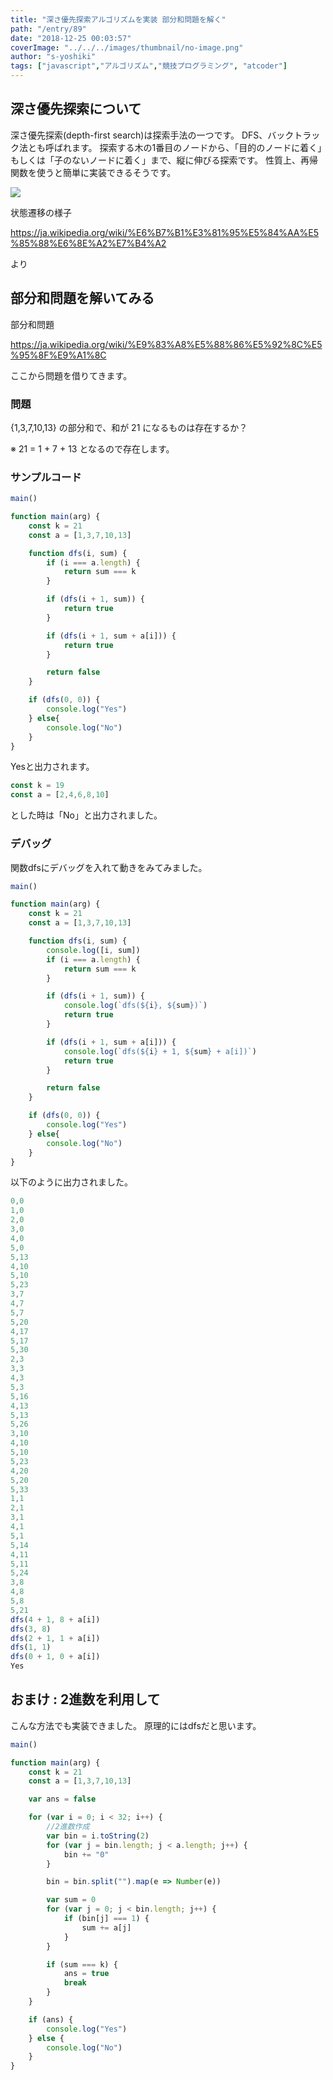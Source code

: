 ```yaml
---
title: "深さ優先探索アルゴリズムを実装 部分和問題を解く"
path: "/entry/89"
date: "2018-12-25 00:03:57"
coverImage: "../../../images/thumbnail/no-image.png"
author: "s-yoshiki"
tags: ["javascript","アルゴリズム","競技プログラミング", "atcoder"]
---
```


## 深さ優先探索について

深さ優先探索(depth-first search)は探索手法の一つです。
DFS、バックトラック法とも呼ばれます。
探索する木の1番目のノードから、「目的のノードに着く」もしくは「子のないノードに着く」まで、縦に伸びる探索です。
性質上、再帰関数を使うと簡単に実装できるそうです。

<a href="https://upload.wikimedia.org/wikipedia/commons/5/5d/Depth-first-tree.png">
<img src="https://upload.wikimedia.org/wikipedia/commons/5/5d/Depth-first-tree.png">
</a>

状態遷移の様子

https://ja.wikipedia.org/wiki/%E6%B7%B1%E3%81%95%E5%84%AA%E5%85%88%E6%8E%A2%E7%B4%A2

より

## 部分和問題を解いてみる

部分和問題

https://ja.wikipedia.org/wiki/%E9%83%A8%E5%88%86%E5%92%8C%E5%95%8F%E9%A1%8C

ここから問題を借りてきます。

### 問題

{1,3,7,10,13} の部分和で、和が 21 になるものは存在するか？

※ 21 = 1 + 7 + 13 となるので存在します。

### サンプルコード

```js
main()

function main(arg) {
    const k = 21
    const a = [1,3,7,10,13]

    function dfs(i, sum) {
        if (i === a.length) {
            return sum === k
        }

        if (dfs(i + 1, sum)) {
            return true
        }

        if (dfs(i + 1, sum + a[i])) {
            return true
        }

        return false
    }

    if (dfs(0, 0)) {
        console.log("Yes")
    } else{
        console.log("No")
    }
}
```

Yesと出力されます。

```js
const k = 19
const a = [2,4,6,8,10]

```

とした時は「No」と出力されました。

### デバッグ

関数dfsにデバッグを入れて動きをみてみました。

```js
main()

function main(arg) {
    const k = 21
    const a = [1,3,7,10,13]

    function dfs(i, sum) {
        console.log([i, sum])
        if (i === a.length) {
            return sum === k
        }

        if (dfs(i + 1, sum)) {
            console.log(`dfs(${i}, ${sum})`)
            return true
        }

        if (dfs(i + 1, sum + a[i])) {
            console.log(`dfs(${i} + 1, ${sum} + a[i])`)
            return true
        }

        return false
    }

    if (dfs(0, 0)) {
        console.log("Yes")
    } else{
        console.log("No")
    }
}

```

以下のように出力されました。

```js
0,0
1,0
2,0
3,0
4,0
5,0
5,13
4,10
5,10
5,23
3,7
4,7
5,7
5,20
4,17
5,17
5,30
2,3
3,3
4,3
5,3
5,16
4,13
5,13
5,26
3,10
4,10
5,10
5,23
4,20
5,20
5,33
1,1
2,1
3,1
4,1
5,1
5,14
4,11
5,11
5,24
3,8
4,8
5,8
5,21
dfs(4 + 1, 8 + a[i])
dfs(3, 8)
dfs(2 + 1, 1 + a[i])
dfs(1, 1)
dfs(0 + 1, 0 + a[i])
Yes

```

## おまけ : 2進数を利用して

こんな方法でも実装できました。
原理的にはdfsだと思います。

```js
main()

function main(arg) {
    const k = 21
    const a = [1,3,7,10,13]

    var ans = false

    for (var i = 0; i < 32; i++) {
        //2進数作成
        var bin = i.toString(2)
        for (var j = bin.length; j < a.length; j++) {
            bin += "0"
        }

        bin = bin.split("").map(e => Number(e))

        var sum = 0
        for (var j = 0; j < bin.length; j++) {
            if (bin[j] === 1) {
                sum += a[j]
            }
        }

        if (sum === k) {
            ans = true
            break
        }
    }

    if (ans) {
        console.log("Yes")
    } else {
        console.log("No")
    }
}

```
